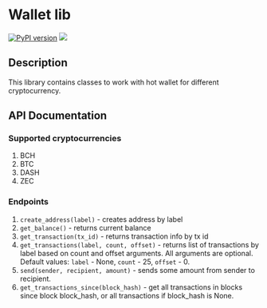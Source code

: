 # Wallet lib
[![PyPI version](https://badge.fury.io/py/wallet-lib.svg)](https://badge.fury.io/py/wallet-lib) ![](https://github.com/Bitcoin-com/wallet_lib/workflows/CI/badge.svg)
## Description
This library contains classes to work with hot wallet for different cryptocurrency.
## API Documentation
### Supported cryptocurrencies
1. BCH
1. BTC
1. DASH
1. ZEC
### Endpoints
1. `create_address(label)` - creates address by label
1. `get_balance()` - returns current balance
1. `get_transaction(tx_id)` - returns transaction info by tx id
1. `get_transactions(label, count, offset)` - returns list of transactions by label based on count and offset arguments. All arguments are optional. Default values: `label` - None, `count` - 25, `offset` - 0.
1. `send(sender, recipient, amount)` - sends some amount from sender to recipient.
1. `get_transactions_since(block_hash)` - get all transactions in blocks since block block_hash, or all transactions if block_hash is None.
